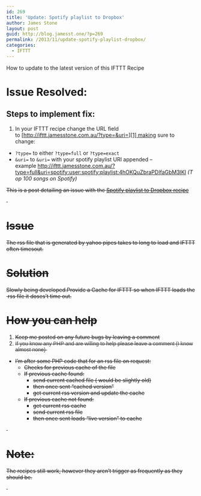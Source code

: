 ```yaml
---
id: 269
title: 'Update: Spotify playlist to Dropbox'
author: James Stone
layout: post
guid: http://blog.jamesst.one/?p=269
permalink: /2013/11/update-spotify-playlist-dropbox/
categories:
  - IFTTT
---
```

How to update to the latest version of this IFTTT Recipe

# Issue Resolved:

## Steps to implement fix:

  1. In your IFTTT recipe change the URL field to [http://ifttt.jamesstone.com.au/?type=&uri=][1] making sure to change:

  * `?type=` to either `?type=full` or `?type=exact`
  * `&uri=` to `&uri=` with your spotify playlist URI appended &#8211; example <http://ifttt.jamesstone.com.au/?type=full&uri=spotify:user:spotify:playlist:4hOKQuZbraPDIfaGbM3lKI> *(Top 100 songs on Spotify)*

<del>This is a post detailing an issue with the <a title="IFTTT: Spotify playlist to Dropbox" href="/2013/11/ifttt-spotify-playlist-dropbox/">Spotify playlist to Dropbox recipe</a></del>

<del> </del>

# <del>Issue</del>

<del>The rss file that is generated by yahoo pipes takes to long to load and IFTTT often timesout.</del>

# <del>Solution</del>

<del>Slowly being developed.Provide a Cache for IFTTT so when IFTTT loads the  rss file it doses&#8217;t time out.</del>

# <del>How you can help</del>

  1. <del>Keep me posted on any future bugs by leaving a comment</del>
  2. <del><span style="color: #444444; font-family: Arial, Helvetica, sans-serif;">If you know any PHP and are willing to help please leave a comment (I know almost none) </span></del>

  * <del>I&#8217;m after some PHP code that for an rss file on request:</del> 
      * <del>Checks for previous cache of the file</del>
      * <del>If previous cache found:</del> 
          * <del>send current cached file ( would be slightly old)</del>
          * <del>then once sent &#8220;cached version&#8221;</del>
          * <del>get current rss version and update the cache</del>
      * <del>If previous cache not found:</del> 
          * <del>get current rss cache</del>
          * <del>send current rss file</del>
          * <del>then once sent loads &#8220;live version&#8221; to cache</del>

<del> </del>

# <del>Note:</del>

<del>The recipes still work, however they aren&#8217;t trigger as frequently as they should be.</del>

<del> </del>

 [1]: http://ifttt.jamesstone.com.au/?type=full&uri=spotify:user:1243953530:playlist:7GLsnDJfs6qFzGyG97LYYF